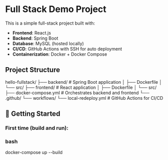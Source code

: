 # Full Stack Demo Project

This is a simple full-stack project built with:

- **Frontend**: React.js  
- **Backend**: Spring Boot  
- **Database**: MySQL (hosted locally)  
- **CI/CD**: GitHub Actions with SSH for auto deployment  
- **Containerization**: Docker + Docker Compose  

## Project Structure

hello-fullstack/
├── backend/ # Spring Boot application
│ ├── Dockerfile
│ └── src/
├── frontend/ # React application
│ ├── Dockerfile
│ └── src/
├── docker-compose.yml # Orchestrates backend and frontend
└── .github/
└── workflows/
└── local-redeploy.yml # GitHub Actions for CI/CD

## 🐳 Getting Started

### First time (build and run):

### bash
docker-compose up --build